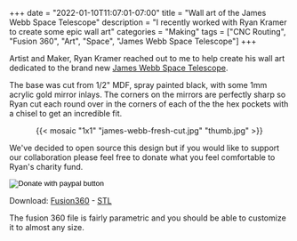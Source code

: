 +++
date = "2022-01-10T11:07:01-07:00"
title = "Wall art of the James Webb Space Telescope"
description = "I recently worked with Ryan Kramer to create some epic wall art"
categories = "Making"
tags = ["CNC Routing", "Fusion 360", "Art", "Space", "James Webb Space Telescope"]
+++

Artist and Maker, Ryan Kramer reached out to me to help create his wall art dedicated to the brand new [James Webb Space Telescope](https://www.jwst.nasa.gov/).

The base was cut from 1/2" MDF, spray painted black, with some 1mm acrylic gold mirror inlays. The corners on the mirrors are perfectly sharp so Ryan cut each round over in the corners of each of the the hex pockets with a chisel to get an incredible fit.

<center>
  {{< mosaic "1x1" "james-webb-fresh-cut.jpg" "thumb.jpg" >}}
</center>

We've decided to open source this design but if you would like to support our collaboration please feel free to donate what you feel comfortable to Ryan's charity fund.

<form action="https://www.paypal.com/donate" method="post" target="_top">
    <input type="hidden" name="hosted_button_id" value="PKNNU7EPND938" />
    <input type="image" class="notouch" src="https://www.paypalobjects.com/en_US/i/btn/btn_donate_LG.gif" border="0" name="submit" title="PayPal - The safer, easier way to pay online!" alt="Donate with paypal button" />
</form>

Download: [Fusion360](james-webb-v4.f3d) - [STL](james-webb-wall-art.stl)

The fusion 360 file is fairly parametric and you should be able to customize it to almost any size.